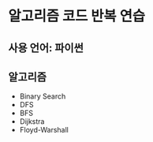 알고리즘 코드 반복 연습
=====
사용 언어: 파이썬
-----
알고리즘
----
- Binary Search
- DFS
- BFS
- Dijkstra
- Floyd-Warshall
